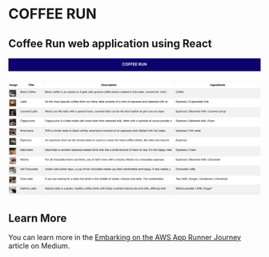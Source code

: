 # COFFEE RUN
## Coffee Run web application using React

![Alt text](/public/coffee-run-ui.png?raw=true "Coffee Run UI")

## Learn More

You can learn more in the [Embarking on the AWS App Runner Journey](https://facebook.github.io/create-react-app/docs/getting-started) article on Medium.

